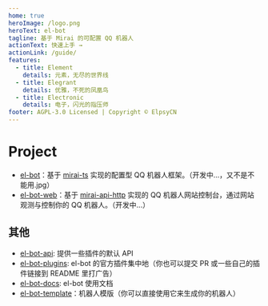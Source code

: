 ```yaml
---
home: true
heroImage: /logo.png
heroText: el-bot
tagline: 基于 Mirai 的可配置 QQ 机器人
actionText: 快速上手 →
actionLink: /guide/
features:
  - title: Element
    details: 元素，无尽的世界线
  - title: Elegrant
    details: 优雅，不死的凤凰鸟
  - title: Electronic
    details: 电子，闪光的指压师
footer: AGPL-3.0 Licensed | Copyright © ElpsyCN
---
```


# Project

- [el-bot](https://github.com/ElpsyCN/el-bot)：基于 [mirai-ts](https://github.com/YunYouJun/mirai-ts) 实现的配置型 QQ 机器人框架。（开发中...，又不是不能用.jpg）
- [el-bot-web](https://github.com/ElpsyCN/el-bot-web)：基于 [mirai-api-http](https://github.com/mamoe/mirai-api-http) 实现的 QQ 机器人网站控制台，通过网站观测与控制你的 QQ 机器人。（开发中...）

## 其他

- [el-bot-api](https://github.com/ElpsyCN/el-bot-api): 提供一些插件的默认 API
- [el-bot-plugins](https://github.com/ElpsyCN/el-bot-plugins): el-bot 的官方插件集中地（你也可以提交 PR 或一些自己的插件链接到 README 里打广告）
- [el-bot-docs](https://github.com/ElpsyCN/el-bot-docs): el-bot 使用文档
- [el-bot-template](https://github.com/ElpsyCN/el-bot-template)：机器人模版（你可以直接使用它来生成你的机器人）
